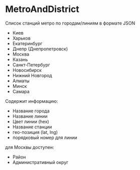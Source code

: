 # MetroAndDistrict

Список станций метро по городам/линиям в формате JSON
* Киев
* Харьков
* Екатеринбург
* Днепр (Днепропетровск)
* Москва
* Казань
* Санкт-Петербург
* Новосибирск
* Нижний Новгород
* Алматы
* Минск
* Самара

Содержит информацию:

* Название города
* Название линии
* Цвет линии (hex)
* Название станции
* гео-позиция (lat, lng)
* порядковый номер для линии

для Москвы доступен:

* Район 
* Административный округ
